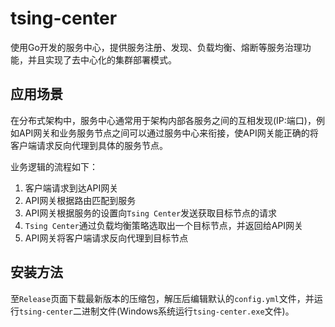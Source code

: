 # tsing-center

使用Go开发的服务中心，提供服务注册、发现、负载均衡、熔断等服务治理功能，并且实现了去中心化的集群部署模式。

## 应用场景

在分布式架构中，服务中心通常用于架构内部各服务之间的互相发现(IP:端口)，例如API网关和业务服务节点之间可以通过服务中心来衔接，使API网关能正确的将客户端请求反向代理到具体的服务节点。

业务逻辑的流程如下：
1. 客户端请求到达API网关
2. API网关根据路由匹配到服务
3. API网关根据服务的设置向`Tsing Center`发送获取目标节点的请求
4. `Tsing Center`通过负载均衡策略选取出一个目标节点，并返回给API网关
5. API网关将客户端请求反向代理到目标节点


## 安装方法

至`Release`页面下载最新版本的压缩包，解压后编辑默认的`config.yml`文件，并运行`tsing-center`二进制文件(Windows系统运行`tsing-center.exe`文件)。

